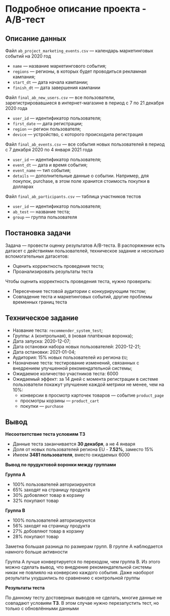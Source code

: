 # Подробное описание проекта - А/B-тест

## Описание данных

Файл `ab_project_marketing_events.csv` — календарь маркетинговых событий на 2020 год

* `name` — название маркетингового события;
* `regions` — регионы, в которых будет проводиться рекламная кампания;
* `start_dt` — дата начала кампании;
* `finish_dt` — дата завершения кампании

Файл `final_ab_new_users.csv` — все пользователи, зарегистрировавшиеся в интернет-магазине в период с 7 по 21 декабря 2020 года

* `user_id` — идентификатор пользователя;
* `first_date` — дата регистрации;
* `region` — регион пользователя;
* `device` — устройство, с которого происходила регистрация

Файл `final_ab_events.csv` — все события новых пользователей в период с 7 декабря 2020 по 4 января 2021 года

* `user_id` — идентификатор пользователя;
* `event_dt` — дата и время события;
* `event_name` — тип события;
* `details` — дополнительные данные о событии. Например, для покупок, purchase, в этом поле хранится стоимость покупки в долларах

Файл `final_ab_participants.csv` — таблица участников тестов

* `user_id` — идентификатор пользователя;
* `ab_test` — название теста;
* `group` — группа пользователя

## Постановка задачи

Задача — провести оценку результатов A/B-теста. В распоряжении есть датасет с действиями пользователей, техническое задание и несколько вспомогательных датасетов:

* Оценить корректность проведения теста;
* Проанализировать результаты теста

Чтобы оценить корректность проведения теста, нужно проверить:

* Пересечение тестовой аудитории с конкурирующим тестом;
* Совпадение теста и маркетинговых событий, другие проблемы временных границ теста

## Техническое задание

* Название теста: `recommender_system_test`;
* Группы: `А` (контрольная), `B` (новая платёжная воронка);
* Дата запуска: 2020-12-07;
* Дата остановки набора новых пользователей: 2020-12-21;
* Дата остановки: 2021-01-04;
* Аудитория: 15% новых пользователей из региона `EU`;
* Назначение теста: тестирование изменений, связанных с внедрением улучшенной рекомендательной системы;
* Ожидаемое количество участников теста: 6000
* Ожидаемый эффект: за 14 дней с момента регистрации в системе пользователи покажут улучшение каждой метрики не менее, чем на 10%:
    * конверсии в просмотр карточек товаров — событие `product_page`
    * просмотры корзины — `product_cart`
    * покупки — `purchase`

## Вывод

**Несоответствие теста условиям ТЗ**

* Данные теста заканчивается **30 декабря**, а не 4 января
* Доля от новых пользователей региона EU - **7.52%**, заместо 15%
* Имеем **3481 пользователя**, вместо ожидаемых 6000

**Вывод по прудуктовой воронки между группами**

**Группа A**

* 100% пользователей авторизируются
* 65% заходят на страницу продукта
* 30% добовляют товар в корзину
* 32% покупают товар

**Группа B**

* 100% пользователей авторизируются
* 56% заходят на страницу продукта
* 27% добовляют товар в корзину
* 28% покупают товар

Заметна большая разница по размерам групп. В группе А наблюдается намного больше активности

Группа А лучше конвертируется по переходом, чем группа B. Из этого можно сделать вывод, что внедрение рекомендательной системы никак не повлияло на конверсию каждого события. Даже наоборот результаты ухудшились по сравнению с контрольной группы

**Результаты теста**

По данному тесту достоверных выводов не сделать, многие данные не совпадают условиям **ТЗ**. В этом случае нужно перезапустить тест, но только с обновлёнными данными

